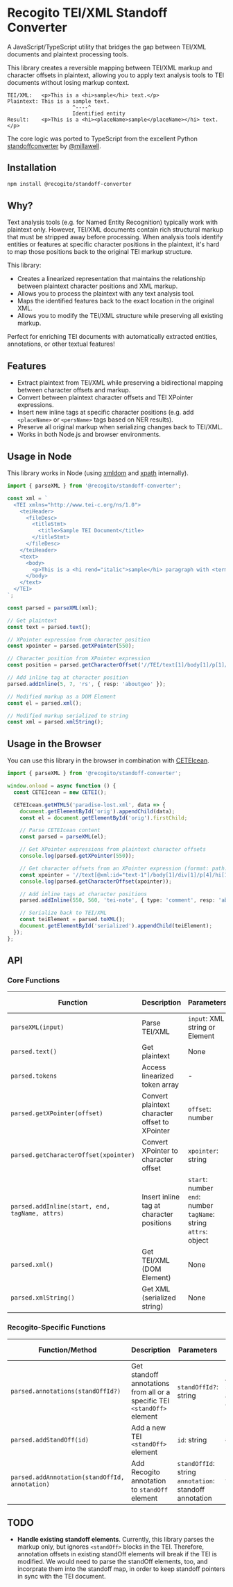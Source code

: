 # Recogito TEI/XML Standoff Converter

A JavaScript/TypeScript utility that bridges the gap between TEI/XML documents and plaintext processing tools. 

This library creates a reversible mapping between TEI/XML markup and character offsets in plaintext, allowing you to apply text analysis tools to TEI documents without losing markup context.

```
TEI/XML:   <p>This is a <hi>sample</hi> text.</p>
Plaintext: This is a sample text.
                     ^----^
                     Identified entity
Result:    <p>This is a <hi><placeName>sample</placeName></hi> text.</p>
```

The core logic was ported to TypeScript from the excellent Python [standoffconverter](https://github.com/standoff-nlp/standoffconverter) by [@millawell](https://github.com/millawell).

## Installation

```sh
npm install @recogito/standoff-converter
```

## Why?

Text analysis tools (e.g. for Named Entity Recognition) typically work with plaintext only. However, TEI/XML documents contain rich structural markup that must be stripped away before processing. When analysis tools identify entities or features at specific character positions in the plaintext, it's hard to map those positions back to the original TEI markup structure.

This library:
- Creates a linearized representation that maintains the relationship between plaintext character positions and XML markup.
- Allows you to process the plaintext with any text analysis tool.
- Maps the identified features back to the exact location in the original XML.
- Allows you to modify the TEI/XML structure while preserving all existing markup.

Perfect for enriching TEI documents with automatically extracted entities, annotations, or other textual features!

## Features

- Extract plaintext from TEI/XML while preserving a bidirectional mapping between character offsets and markup.
- Convert between plaintext character offsets and TEI XPointer expressions.
- Insert new inline tags at specific character positions (e.g. add `<placeName>` or `<persName>` tags based on NER results).
- Preserve all original markup when serializing changes back to TEI/XML.
- Works in both Node.js and browser environments.

## Usage in Node

This library works in Node (using [xmldom](https://github.com/xmldom/xmldom) and [xpath](https://github.com/goto100/xpath) internally).

```ts
import { parseXML } from '@recogito/standoff-converter';

const xml = `
  <TEI xmlns="http://www.tei-c.org/ns/1.0">
    <teiHeader>
      <fileDesc>
        <titleStmt>
          <title>Sample TEI Document</title>
        </titleStmt>
      </fileDesc>
    </teiHeader>
    <text>
      <body>
        <p>This is a <hi rend="italic">sample</hi> paragraph with <term>markup</term>.</p>
      </body>
    </text>
  </TEI>
`;

const parsed = parseXML(xml);

// Get plaintext
const text = parsed.text();

// XPointer expression from character position
const xpointer = parsed.getXPointer(550);

// Character position from XPointer expression
const position = parsed.getCharacterOffset('//TEI/text[1]/body[1]/p[1]/::5');

// Add inline tag at character position
parsed.addInline(5, 7, 'rs', { resp: 'aboutgeo' });

// Modified markup as a DOM Element
const el = parsed.xml();

// Modified markup serialized to string
const xml = parsed.xmlString();
```

## Usage in the Browser

You can use this library in the browser in combination with [CETEIcean](https://github.com/TEIC/CETEIcean).

```ts
import { parseXML } from '@recogito/standoff-converter';

window.onload = async function () {
  const CETEIcean = new CETEI();

  CETEIcean.getHTML5('paradise-lost.xml', data => {
    document.getElementById('orig').appendChild(data);
    const el = document.getElementById('orig').firstChild;

    // Parse CETEIcean content
    const parsed = parseXML(el);

    // Get XPointer expressions from plaintext character offsets
    console.log(parsed.getXPointer(550));

    // Get character offsets from an XPointer expression (format: path::offset)
    const xpointer = '//text[@xml:id="text-1"]/body[1]/div[1]/p[4]/hi[1]::5';
    console.log(parsed.getCharacterOffset(xpointer));

    // Add inline tags at character positions
    parsed.addInline(550, 560, 'tei-note', { type: 'comment', resp: 'aboutgeo' });

    // Serialize back to TEI/XML
    const teiElement = parsed.toXML();
    document.getElementById('serialized').appendChild(teiElement);
  });
};
```

## API

### Core Functions

| Function | Description | Parameters | Return Value |
|----------------|-------------|------------|--------------|
| `parseXML(input)` | Parse TEI/XML | `input`: XML string or Element | `parsed` instance |
| `parsed.text()` | Get plaintext | None | `string` |
| `parsed.tokens` | Access linearized token array | - | `Array` of token objects |
| `parsed.getXPointer(offset)` | Convert plaintext character offset to XPointer | `offset`: number | `string` XPointer expression |
| `parsed.getCharacterOffset(xpointer)` | Convert XPointer to character offset | `xpointer`: string | `number` |
| `parsed.addInline(start, end, tagName, attrs)` | Insert inline tag at character positions | `start`: number<br>`end`: number<br>`tagName`: string<br>`attrs`: object | `void` |
| `parsed.xml()` | Get TEI/XML (DOM Element) | None | `Element` |
| `parsed.xmlString()` | Get XML (serialized string) | None | `string` |

### Recogito-Specific Functions

| Function/Method | Description | Parameters | Return Value |
|----------------|-------------|------------|--------------|
| `parsed.annotations(standOffId?)` | Get standoff annotations from all or a specific TEI `<standOff>` element | `standOffId?`: string | `Array` of standoff annotation objects |
| `parsed.addStandOff(id)` | Add a new TEI `<standOff>` element | `id`: string | `string` annotation ID |
| `parsed.addAnnotation(standOffId, annotation)` | Add Recogito annotation to `standOff` element | `standOffId`: string<br>`annotation`: standoff annotation | `void` |

## TODO

- **Handle existing standoff elements**. Currently, this library parses the markup only, but ignores `<standOff>` blocks in the TEI. Therefore, annotation offsets in existing standOff elements will break if the TEI is modified. We would need to parse the standOff elements, too, and incorprate them into the standoff map, in order to keep standoff pointers in sync with the TEI document.





